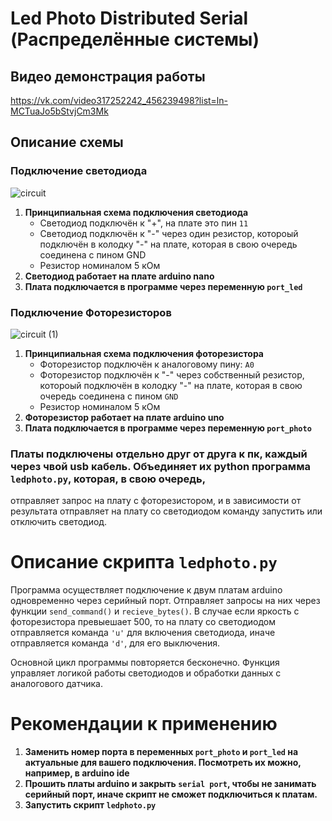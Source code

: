 # Led Photo Distributed Serial (Распределённые системы)

## Видео демонстрация работы
https://vk.com/video317252242_456239498?list=ln-MCTuaJo5bStvjCm3Mk

## Описание схемы
### Подключение светодиода
![circuit](https://github.com/user-attachments/assets/b46294b6-32e8-4cef-9ea1-4615f39f3da7)
1. **Принципиальная схема подключения светодиода**
   - Светодиод подключён к "+", на плате это пин `11`
   - Светодиод подключён к "-" через один резистор, котороый подключён в колодку "-" на плате, которая в свою очередь соединена с пином GND
   - Резистор номиналом 5 кОм
2. **Светодиод работает на плате arduino nano**
3. **Плата подключается в программе через переменную `port_led`**
### Подключение Фоторезисторов
![circuit (1)](https://github.com/user-attachments/assets/cf420420-04fc-46cc-86dc-8e812acfe6e9)


1. **Принципиальная схема подключения фоторезистора**
    - Фоторезистор подключён к аналоговому пину: `A0`
    - Фоторезистор подключён к "-" через собственный резистор, котороый подключён в колодку "-" на плате, которая в свою очередь соединена с пином `GND`
    - Резистор номиналом 5 кОм
2. **Фоторезистор работает на плате arduino uno**
3. **Плата подключается в программе через переменную `port_photo`**

###  Платы подключены отдельно друг от друга к пк, каждый через чвой usb кабель. Объединяет их python программа `ledphoto.py`, которая, в свою очередь, 
отправляет запрос на плату с фоторезистором, и в зависимости от результата отправляет на плату со светодиодом команду запустить или отключить
светодиод.

# Описание скрипта `ledphoto.py`

Программа осуществляет подключение к двум платам arduino одновременно через серийный порт. Отправляет запросы на них через функции 
`send_command()` и `recieve_bytes()`. В случае если яркость с фоторезистора превыешает 500, то на плату со светодиодом
отправляется команда `'u'` для включения светодиода, иначе отправляется команда `'d'`, для его выключения.

Основной цикл программы повторяется бесконечно. Функция управляет логикой работы светодиодов и обработки данных с аналогового датчика.

# Рекомендации к применению
1. **Заменить номер порта в переменных `port_photo` и `port_led` на актуальные для вашего подключения. Посмотреть их можно, например, в arduino ide**
2. **Прошить платы arduino и закрыть `serial port`, чтобы не занимать серийный порт, иначе скрипт не сможет подключиться к платам.**
3. **Запустить скрипт `ledphoto.py`**
